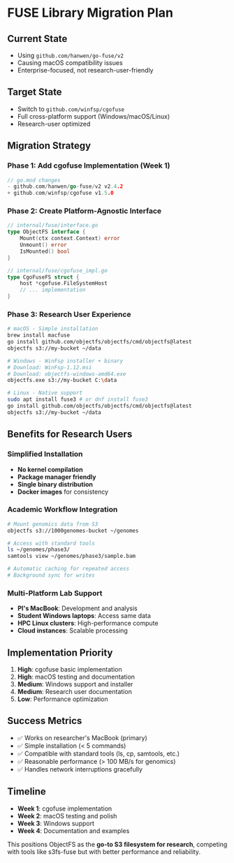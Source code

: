 # FUSE Library Migration Plan

## Current State
- Using `github.com/hanwen/go-fuse/v2` 
- Causing macOS compatibility issues
- Enterprise-focused, not research-user-friendly

## Target State  
- Switch to `github.com/winfsp/cgofuse`
- Full cross-platform support (Windows/macOS/Linux)
- Research-user optimized

## Migration Strategy

### Phase 1: Add cgofuse Implementation (Week 1)

```go
// go.mod changes
- github.com/hanwen/go-fuse/v2 v2.4.2
+ github.com/winfsp/cgofuse v1.5.0
```

### Phase 2: Create Platform-Agnostic Interface

```go
// internal/fuse/interface.go
type ObjectFS interface {
    Mount(ctx context.Context) error
    Unmount() error  
    IsMounted() bool
}

// internal/fuse/cgofuse_impl.go  
type CgoFuseFS struct {
    host *cgofuse.FileSystemHost
    // ... implementation
}
```

### Phase 3: Research User Experience

```bash
# macOS - Simple installation
brew install macfuse
go install github.com/objectfs/objectfs/cmd/objectfs@latest
objectfs s3://my-bucket ~/data

# Windows - WinFsp installer + binary
# Download: WinFsp-1.12.msi
# Download: objectfs-windows-amd64.exe
objectfs.exe s3://my-bucket C:\data

# Linux - Native support
sudo apt install fuse3 # or dnf install fuse3
go install github.com/objectfs/objectfs/cmd/objectfs@latest  
objectfs s3://my-bucket ~/data
```

## Benefits for Research Users

### Simplified Installation
- **No kernel compilation**
- **Package manager friendly** 
- **Single binary distribution**
- **Docker images** for consistency

### Academic Workflow Integration
```bash
# Mount genomics data from S3
objectfs s3://1000genomes-bucket ~/genomes

# Access with standard tools
ls ~/genomes/phase3/
samtools view ~/genomes/phase3/sample.bam

# Automatic caching for repeated access
# Background sync for writes
```

### Multi-Platform Lab Support
- **PI's MacBook**: Development and analysis
- **Student Windows laptops**: Access same data  
- **HPC Linux clusters**: High-performance compute
- **Cloud instances**: Scalable processing

## Implementation Priority

1. **High**: cgofuse basic implementation
2. **High**: macOS testing and documentation
3. **Medium**: Windows support and installer
4. **Medium**: Research user documentation
5. **Low**: Performance optimization

## Success Metrics

- ✅ Works on researcher's MacBook (primary)
- ✅ Simple installation (< 5 commands)
- ✅ Compatible with standard tools (ls, cp, samtools, etc.)
- ✅ Reasonable performance (> 100 MB/s for genomics)
- ✅ Handles network interruptions gracefully

## Timeline

- **Week 1**: cgofuse implementation
- **Week 2**: macOS testing and polish  
- **Week 3**: Windows support
- **Week 4**: Documentation and examples

This positions ObjectFS as the **go-to S3 filesystem for research**, competing with tools like s3fs-fuse but with better performance and reliability.